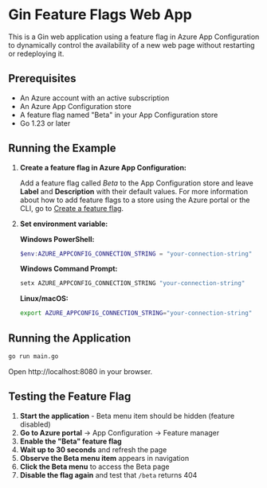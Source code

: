 # Gin Feature Flags Web App

This is a Gin web application using a feature flag in Azure App Configuration to dynamically control the availability of a new web page without restarting or redeploying it.

## Prerequisites

- An Azure account with an active subscription
- An Azure App Configuration store
- A feature flag named "Beta" in your App Configuration store
- Go 1.23 or later

## Running the Example

1. **Create a feature flag in Azure App Configuration:**

   Add a feature flag called *Beta* to the App Configuration store and leave **Label** and **Description** with their default values. For more information about how to add feature flags to a store using the Azure portal or the CLI, go to [Create a feature flag](https://learn.microsoft.com/azure/azure-app-configuration/manage-feature-flags?tabs=azure-portal#create-a-feature-flag).
   
2. **Set environment variable:**

   **Windows PowerShell:**
   ```powershell
   $env:AZURE_APPCONFIG_CONNECTION_STRING = "your-connection-string"
   ```

   **Windows Command Prompt:**
   ```cmd
   setx AZURE_APPCONFIG_CONNECTION_STRING "your-connection-string"
   ```

   **Linux/macOS:**
   ```bash
   export AZURE_APPCONFIG_CONNECTION_STRING="your-connection-string"
   ```

## Running the Application

```bash
go run main.go
```

Open http://localhost:8080 in your browser.

## Testing the Feature Flag

1. **Start the application** - Beta menu item should be hidden (feature disabled)
2. **Go to Azure portal** → App Configuration → Feature manager
3. **Enable the "Beta" feature flag**
4. **Wait up to 30 seconds** and refresh the page
5. **Observe the Beta menu item** appears in navigation
6. **Click the Beta menu** to access the Beta page
7. **Disable the flag again** and test that `/beta` returns 404